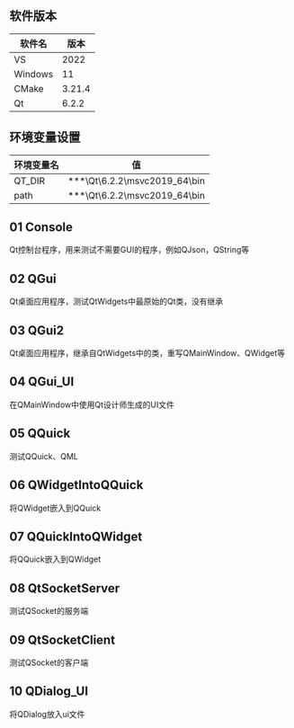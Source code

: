 ## 软件版本
| 软件名 | 版本    |
| --     |--      |
| VS     | 2022   |
| Windows|  11    |
| CMake  | 3.21.4 |
| Qt     | 6.2.2  |

## 环境变量设置
|环境变量名|值|
|--|--|
|QT_DIR|***\Qt\6.2.2\msvc2019_64\bin|
|path|***\Qt\6.2.2\msvc2019_64\bin|

## 01 Console
Qt控制台程序，用来测试不需要GUI的程序，例如QJson，QString等
## 02 QGui
Qt桌面应用程序，测试QtWidgets中最原始的Qt类，没有继承
## 03 QGui2
Qt桌面应用程序，继承自QtWidgets中的类，重写QMainWindow、QWidget等
## 04 QGui_UI
在QMainWindow中使用Qt设计师生成的UI文件
## 05 QQuick
测试QQuick、QML
## 06 QWidgetIntoQQuick
将QWidget嵌入到QQuick
## 07 QQuickIntoQWidget
将QQuick嵌入到QWidget
## 08 QtSocketServer
测试QSocket的服务端
## 09 QtSocketClient
测试QSocket的客户端
## 10 QDialog_UI
将QDialog放入ui文件
